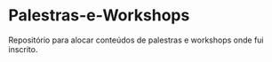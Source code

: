 # Palestras-e-Workshops
Repositório para alocar conteúdos de palestras e workshops onde fui inscrito.
